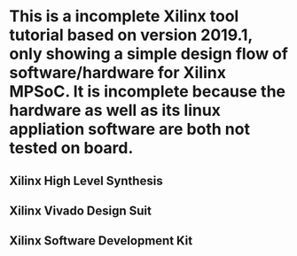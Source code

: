 # This is a incomplete Xilinx tool tutorial based on version 2019.1, only showing a simple design flow of software/hardware for Xilinx MPSoC. It is incomplete because the hardware as well as its linux appliation software are both not tested on board. 

## Xilinx High Level Synthesis

## Xilinx Vivado Design Suit

## Xilinx Software Development Kit

